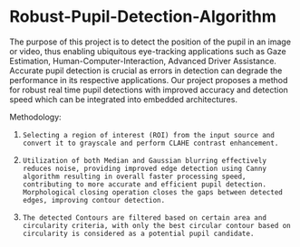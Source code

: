 # Robust-Pupil-Detection-Algorithm

The purpose of this project is to detect the position of the pupil in an image or video, thus enabling ubiquitous eye-tracking applications such as Gaze Estimation, Human-Computer-Interaction, Advanced Driver Assistance.  Accurate pupil detection is crucial as errors in detection can degrade the performance in its respective applications.
Our project proposes a method for robust real time pupil detections with improved accuracy and detection speed which can be integrated into embedded architectures.

Methodology:
1)     Selecting a region of interest (ROI) from the input source and convert it to grayscale and perform CLAHE contrast enhancement.
2)     Utilization of both Median and Gaussian blurring effectively reduces noise, providing improved edge detection using Canny algorithm resulting in overall faster processing speed, contributing to more accurate and efficient pupil detection. Morphological closing operation closes the gaps between detected edges, improving contour detection.
3)     The detected Contours are filtered based on certain area and circularity criteria, with only the best circular contour based on circularity is considered as a potential pupil candidate.
